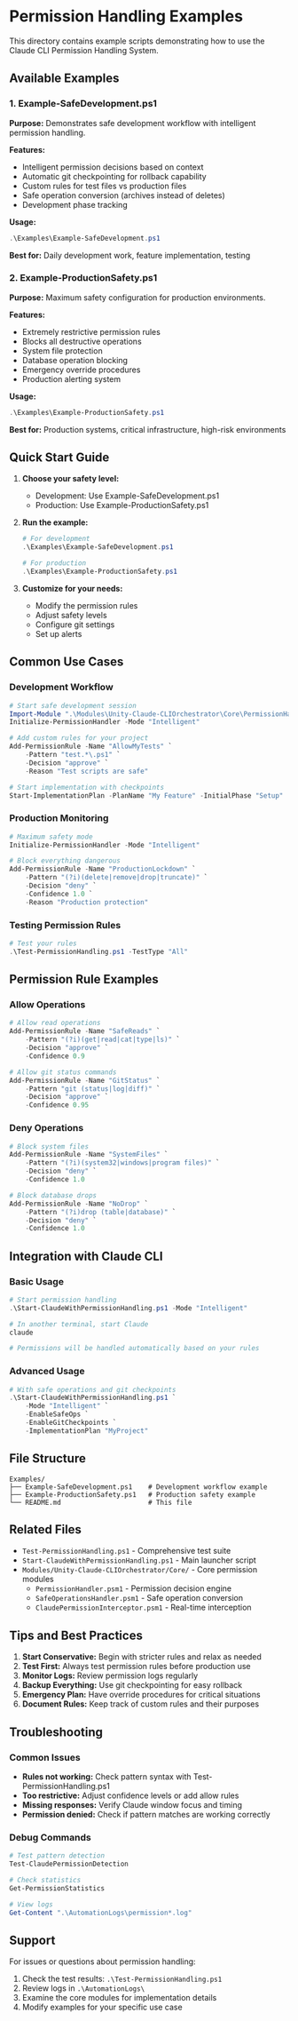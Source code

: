 # Permission Handling Examples

This directory contains example scripts demonstrating how to use the Claude CLI Permission Handling System.

## Available Examples

### 1. Example-SafeDevelopment.ps1
**Purpose:** Demonstrates safe development workflow with intelligent permission handling.

**Features:**
- Intelligent permission decisions based on context
- Automatic git checkpointing for rollback capability  
- Custom rules for test files vs production files
- Safe operation conversion (archives instead of deletes)
- Development phase tracking

**Usage:**
```powershell
.\Examples\Example-SafeDevelopment.ps1
```

**Best for:** Daily development work, feature implementation, testing

### 2. Example-ProductionSafety.ps1
**Purpose:** Maximum safety configuration for production environments.

**Features:**
- Extremely restrictive permission rules
- Blocks all destructive operations
- System file protection
- Database operation blocking
- Emergency override procedures
- Production alerting system

**Usage:**
```powershell
.\Examples\Example-ProductionSafety.ps1
```

**Best for:** Production systems, critical infrastructure, high-risk environments

## Quick Start Guide

1. **Choose your safety level:**
   - Development: Use Example-SafeDevelopment.ps1
   - Production: Use Example-ProductionSafety.ps1

2. **Run the example:**
   ```powershell
   # For development
   .\Examples\Example-SafeDevelopment.ps1
   
   # For production
   .\Examples\Example-ProductionSafety.ps1
   ```

3. **Customize for your needs:**
   - Modify the permission rules
   - Adjust safety levels
   - Configure git settings
   - Set up alerts

## Common Use Cases

### Development Workflow
```powershell
# Start safe development session
Import-Module ".\Modules\Unity-Claude-CLIOrchestrator\Core\PermissionHandler.psm1"
Initialize-PermissionHandler -Mode "Intelligent"

# Add custom rules for your project
Add-PermissionRule -Name "AllowMyTests" `
    -Pattern "test.*\.ps1" `
    -Decision "approve" `
    -Reason "Test scripts are safe"

# Start implementation with checkpoints
Start-ImplementationPlan -PlanName "My Feature" -InitialPhase "Setup"
```

### Production Monitoring
```powershell
# Maximum safety mode
Initialize-PermissionHandler -Mode "Intelligent"

# Block everything dangerous
Add-PermissionRule -Name "ProductionLockdown" `
    -Pattern "(?i)(delete|remove|drop|truncate)" `
    -Decision "deny" `
    -Confidence 1.0 `
    -Reason "Production protection"
```

### Testing Permission Rules
```powershell
# Test your rules
.\Test-PermissionHandling.ps1 -TestType "All"
```

## Permission Rule Examples

### Allow Operations
```powershell
# Allow read operations
Add-PermissionRule -Name "SafeReads" `
    -Pattern "(?i)(get|read|cat|type|ls)" `
    -Decision "approve" `
    -Confidence 0.9

# Allow git status commands  
Add-PermissionRule -Name "GitStatus" `
    -Pattern "git (status|log|diff)" `
    -Decision "approve" `
    -Confidence 0.95
```

### Deny Operations
```powershell
# Block system files
Add-PermissionRule -Name "SystemFiles" `
    -Pattern "(?i)(system32|windows|program files)" `
    -Decision "deny" `
    -Confidence 1.0

# Block database drops
Add-PermissionRule -Name "NoDrop" `
    -Pattern "(?i)drop (table|database)" `
    -Decision "deny" `
    -Confidence 1.0
```

## Integration with Claude CLI

### Basic Usage
```powershell
# Start permission handling
.\Start-ClaudeWithPermissionHandling.ps1 -Mode "Intelligent"

# In another terminal, start Claude
claude

# Permissions will be handled automatically based on your rules
```

### Advanced Usage
```powershell
# With safe operations and git checkpoints
.\Start-ClaudeWithPermissionHandling.ps1 `
    -Mode "Intelligent" `
    -EnableSafeOps `
    -EnableGitCheckpoints `
    -ImplementationPlan "MyProject"
```

## File Structure

```
Examples/
├── Example-SafeDevelopment.ps1    # Development workflow example
├── Example-ProductionSafety.ps1   # Production safety example
└── README.md                      # This file
```

## Related Files

- `Test-PermissionHandling.ps1` - Comprehensive test suite
- `Start-ClaudeWithPermissionHandling.ps1` - Main launcher script
- `Modules/Unity-Claude-CLIOrchestrator/Core/` - Core permission modules
  - `PermissionHandler.psm1` - Permission decision engine
  - `SafeOperationsHandler.psm1` - Safe operation conversion
  - `ClaudePermissionInterceptor.psm1` - Real-time interception

## Tips and Best Practices

1. **Start Conservative:** Begin with stricter rules and relax as needed
2. **Test First:** Always test permission rules before production use
3. **Monitor Logs:** Review permission logs regularly
4. **Backup Everything:** Use git checkpointing for easy rollback
5. **Emergency Plan:** Have override procedures for critical situations
6. **Document Rules:** Keep track of custom rules and their purposes

## Troubleshooting

### Common Issues
- **Rules not working:** Check pattern syntax with Test-PermissionHandling.ps1
- **Too restrictive:** Adjust confidence levels or add allow rules
- **Missing responses:** Verify Claude window focus and timing
- **Permission denied:** Check if pattern matches are working correctly

### Debug Commands
```powershell
# Test pattern detection
Test-ClaudePermissionDetection

# Check statistics  
Get-PermissionStatistics

# View logs
Get-Content ".\AutomationLogs\permission*.log"
```

## Support

For issues or questions about permission handling:
1. Check the test results: `.\Test-PermissionHandling.ps1`
2. Review logs in `.\AutomationLogs\`
3. Examine the core modules for implementation details
4. Modify examples for your specific use case